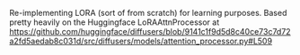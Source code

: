 Re-implementing LORA (sort of from scratch) for learning purposes. Based pretty heavily on the Huggingface LoRAAttnProcessor at https://github.com/huggingface/diffusers/blob/9141c1f9d5d8c40ce73c7d72a2fd5aedab8c031d/src/diffusers/models/attention_processor.py#L509